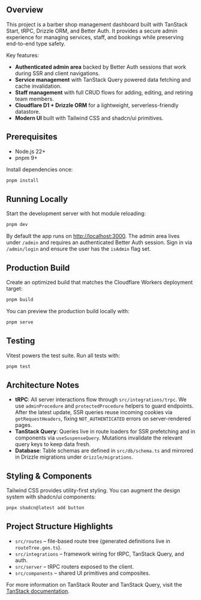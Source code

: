 ## Overview

This project is a barber shop management dashboard built with TanStack Start, tRPC, Drizzle ORM, and Better Auth. It provides a secure admin experience for managing services, staff, and bookings while preserving end-to-end type safety.

Key features:

- **Authenticated admin area** backed by Better Auth sessions that work during SSR and client navigations.
- **Service management** with TanStack Query powered data fetching and cache invalidation.
- **Staff management** with full CRUD flows for adding, editing, and retiring team members.
- **Cloudflare D1 + Drizzle ORM** for a lightweight, serverless-friendly datastore.
- **Modern UI** built with Tailwind CSS and shadcn/ui primitives.

## Prerequisites

- Node.js 22+
- pnpm 9+

Install dependencies once:

```bash
pnpm install
```

## Running Locally

Start the development server with hot module reloading:

```bash
pnpm dev
```

By default the app runs on <http://localhost:3000>. The admin area lives under `/admin` and requires an authenticated Better Auth session. Sign in via `/admin/login` and ensure the user has the `isAdmin` flag set.

## Production Build

Create an optimized build that matches the Cloudflare Workers deployment target:

```bash
pnpm build
```

You can preview the production build locally with:

```bash
pnpm serve
```

## Testing

Vitest powers the test suite. Run all tests with:

```bash
pnpm test
```

## Architecture Notes

- **tRPC**: All server interactions flow through `src/integrations/trpc`. We use `adminProcedure` and `protectedProcedure` helpers to guard endpoints. After the latest update, SSR queries reuse incoming cookies via `getRequestHeaders`, fixing `NOT_AUTHENTICATED` errors on server-rendered pages.
- **TanStack Query**: Queries live in route loaders for SSR prefetching and in components via `useSuspenseQuery`. Mutations invalidate the relevant query keys to keep data fresh.
- **Database**: Table schemas are defined in `src/db/schema.ts` and mirrored in Drizzle migrations under `drizzle/migrations`.

## Styling & Components

Tailwind CSS provides utility-first styling. You can augment the design system with shadcn/ui components:

```bash
pnpx shadcn@latest add button
```

## Project Structure Highlights

- `src/routes` – file-based route tree (generated definitions live in `routeTree.gen.ts`).
- `src/integrations` – framework wiring for tRPC, TanStack Query, and auth.
- `src/server` – tRPC routers exposed to the client.
- `src/components` – shared UI primitives and composites.

For more information on TanStack Router and TanStack Query, visit the [TanStack documentation](https://tanstack.com).
